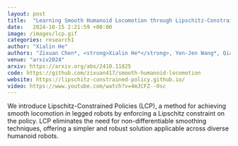 ```yaml
---
layout: post
title:  "Learning Smooth Humanoid Locomotion through Lipschitz-Constrained Policies"
date:   2024-10-15 2:21:59 +00:00
image: /images/lcp.gif
categories: research1
author: "Xialin He"
authors: "Zixuan Chen*, <strong>Xialin He*</strong>, Yen-Jen Wang*, Qiayuan Liao, Yanjie Ze, Zhongyu Li, S. Shankar Sastry, Jiajun Wu, Koushil Sreenath, Saurabh Gupta, Xue Bin Peng"
venue: "arxiv2024"
arxiv: https://arxiv.org/abs/2410.11825
code: https://github.com/zixuan417/smooth-humanoid-locomotion
website: https://lipschitz-constrained-policy.github.io/
video: https://www.youtube.com/watch?v=4mJCFZ--0sc
---
```

We introduce Lipschitz-Constrained Policies (LCP), a method for achieving smooth locomotion in legged robots by enforcing a Lipschitz constraint on the policy. LCP eliminates the need for non-differentiable smoothing techniques, offering a simpler and robust solution applicable across diverse humanoid robots.